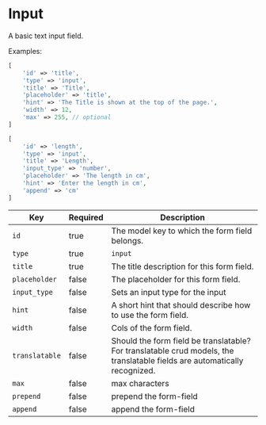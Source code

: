 # Input

A basic text input field.

Examples:

```php
[
    'id' => 'title',
    'type' => 'input',
    'title' => 'Title',
    'placeholder' => 'title',
    'hint' => 'The Title is shown at the top of the page.',
    'width' => 12,
    'max' => 255, // optional
]
```

```php
[
    'id' => 'length',
    'type' => 'input',
    'title' => 'Length',
    'input_type' => 'number',
    'placeholder' => 'The length in cm',
    'hint' => 'Enter the length in cm',
    'append' => 'cm'
]
```

| Key            | Required | Description                                                                                                                |
| -------------- | -------- | -------------------------------------------------------------------------------------------------------------------------- |
| `id`           | true     | The model key to which the form field belongs.                                                                             |
| `type`         | true     | `input`                                                                                                                    |
| `title`        | true     | The title description for this form field.                                                                                 |
| `placeholder`  | false    | The placeholder for this form field.                                                                                       |
| `input_type`   | false    | Sets an input type for the input                                                                                           |
| `hint`         | false    | A short hint that should describe how to use the form field.                                                               |
| `width`        | false    | Cols of the form field.                                                                                                    |
| `translatable` | false    | Should the form field be translatable? For translatable crud models, the translatable fields are automatically recognized. |
| `max`          | false    | max characters                                                                                                             |
| `prepend`      | false    | prepend the form-field                                                                                                     |
| `append`       | false    | append the form-field                                                                                                      |
